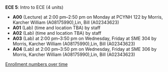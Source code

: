 **ECE 5**: Intro to ECE (4 units)

- **A00** (Lecture) at 2:00 pm–2:50 pm on Monday at PCYNH 122 by Morris, Karcher William (A08175990),Lin, Bill (A02343623)
- **A01** (Lab) (time and location TBA) by staff
- **A02** (Lab) (time and location TBA) by staff
- **A03** (Lab) at 2:00 pm–3:50 pm on Wednesday, Friday at SME 304 by Morris, Karcher William (A08175990),Lin, Bill (A02343623)
- **A04** (Lab) at 2:00 pm–3:50 pm on Wednesday, Friday at SME 306 by Morris, Karcher William (A08175990),Lin, Bill (A02343623)

[Enrollment numbers over time](./ECE5.tsv)
